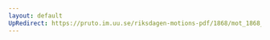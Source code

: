```yaml
---
layout: default
UpRedirect: https://pruto.im.uu.se/riksdagen-motions-pdf/1868/mot_1868__ak__13/mot_1868__ak__13-005.pdf
---
```

